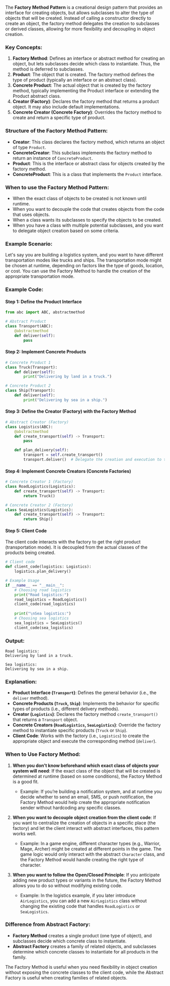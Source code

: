 
The **Factory Method Pattern** is a creational design pattern that provides an interface for creating objects, but allows subclasses to alter the type of objects that will be created. Instead of calling a constructor directly to create an object, the factory method delegates the creation to subclasses or derived classes, allowing for more flexibility and decoupling in object creation.

### Key Concepts:

1. **Factory Method**: Defines an interface or abstract method for creating an object, but lets subclasses decide which class to instantiate. Thus, the method is deferred to subclasses.
2. **Product**: The object that is created. The factory method defines the type of product (typically an interface or an abstract class).
3. **Concrete Product**: The actual object that is created by the factory method, typically implementing the Product interface or extending the Product abstract class.
4. **Creator (Factory)**: Declares the factory method that returns a product object. It may also include default implementations.
5. **Concrete Creator (Concrete Factory)**: Overrides the factory method to create and return a specific type of product.

### Structure of the Factory Method Pattern:

- **Creator**: This class declares the factory method, which returns an object of type `Product`.
- **ConcreteCreator**: This subclass implements the factory method to return an instance of `ConcreteProduct`.
- **Product**: This is the interface or abstract class for objects created by the factory method.
- **ConcreteProduct**: This is a class that implements the `Product` interface.

### When to use the Factory Method Pattern:
- When the exact class of objects to be created is not known until runtime.
- When you want to decouple the code that creates objects from the code that uses objects.
- When a class wants its subclasses to specify the objects to be created.
- When you have a class with multiple potential subclasses, and you want to delegate object creation based on some criteria.

### Example Scenario:

Let's say you are building a logistics system, and you want to have different transportation modes like trucks and ships. The transportation mode might be chosen at runtime, depending on factors like the type of goods, location, or cost. You can use the Factory Method to handle the creation of the appropriate transportation mode.

### Example Code:

#### Step 1: Define the Product Interface

```python
from abc import ABC, abstractmethod

# Abstract Product
class Transport(ABC):
    @abstractmethod
    def deliver(self):
        pass
```

#### Step 2: Implement Concrete Products

```python
# Concrete Product 1
class Truck(Transport):
    def deliver(self):
        print("Delivering by land in a truck.")

# Concrete Product 2
class Ship(Transport):
    def deliver(self):
        print("Delivering by sea in a ship.")
```

#### Step 3: Define the Creator (Factory) with the Factory Method

```python
# Abstract Creator (Factory)
class Logistics(ABC):
    @abstractmethod
    def create_transport(self) -> Transport:
        pass

    def plan_delivery(self):
        transport = self.create_transport()
        transport.deliver()  # Delegate the creation and execution to the transport object
```

#### Step 4: Implement Concrete Creators (Concrete Factories)

```python
# Concrete Creator 1 (Factory)
class RoadLogistics(Logistics):
    def create_transport(self) -> Transport:
        return Truck()

# Concrete Creator 2 (Factory)
class SeaLogistics(Logistics):
    def create_transport(self) -> Transport:
        return Ship()
```

#### Step 5: Client Code

The client code interacts with the factory to get the right product (transportation mode). It is decoupled from the actual classes of the products being created.

```python
# Client code
def client_code(logistics: Logistics):
    logistics.plan_delivery()

# Example Usage
if __name__ == "__main__":
    # Choosing road logistics
    print("Road logistics:")
    road_logistics = RoadLogistics()
    client_code(road_logistics)
    
    print("\nSea logistics:")
    # Choosing sea logistics
    sea_logistics = SeaLogistics()
    client_code(sea_logistics)
```

### Output:

```
Road logistics:
Delivering by land in a truck.

Sea logistics:
Delivering by sea in a ship.
```

### Explanation:

- **Product Interface (`Transport`)**: Defines the general behavior (i.e., the `deliver` method).
- **Concrete Products (`Truck`, `Ship`)**: Implements the behavior for specific types of products (i.e., different delivery methods).
- **Creator (`Logistics`)**: Declares the factory method `create_transport()` that returns a `Transport` object.
- **Concrete Creators (`RoadLogistics`, `SeaLogistics`)**: Override the factory method to instantiate specific products (`Truck` or `Ship`).
- **Client Code**: Works with the factory (i.e., `Logistics`) to create the appropriate object and execute the corresponding method (`deliver`).

### When to Use Factory Method:

1. **When you don’t know beforehand which exact class of objects your system will need**: If the exact class of the object that will be created is determined at runtime (based on some conditions), the Factory Method is a good fit.
   - Example: If you’re building a notification system, and at runtime you decide whether to send an email, SMS, or push notification, the Factory Method would help create the appropriate notification sender without hardcoding any specific classes.

2. **When you want to decouple object creation from the client code**: If you want to centralize the creation of objects in a specific place (the factory) and let the client interact with abstract interfaces, this pattern works well.
   - Example: In a game engine, different character types (e.g., Warrior, Mage, Archer) might be created at different points in the game. The game logic would only interact with the abstract `Character` class, and the Factory Method would handle creating the right type of character.

3. **When you want to follow the Open/Closed Principle**: If you anticipate adding new product types or variants in the future, the Factory Method allows you to do so without modifying existing code.
   - Example: In the logistics example, if you later introduce `AirLogistics`, you can add a new `AirLogistics` class without changing the existing code that handles `RoadLogistics` or `SeaLogistics`.

### Difference from Abstract Factory:

- **Factory Method** creates a single product (one type of object), and subclasses decide which concrete class to instantiate.
- **Abstract Factory** creates a family of related objects, and subclasses determine which concrete classes to instantiate for all products in the family.

The Factory Method is useful when you need flexibility in object creation without exposing the concrete classes to the client code, while the Abstract Factory is useful when creating families of related objects.


